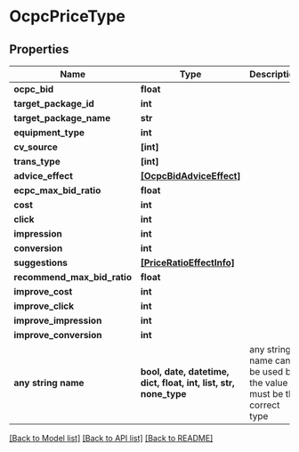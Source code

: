 # OcpcPriceType


## Properties
Name | Type | Description | Notes
------------ | ------------- | ------------- | -------------
**ocpc_bid** | **float** |  | [optional] 
**target_package_id** | **int** |  | [optional] 
**target_package_name** | **str** |  | [optional] 
**equipment_type** | **int** |  | [optional] 
**cv_source** | **[int]** |  | [optional] 
**trans_type** | **[int]** |  | [optional] 
**advice_effect** | [**[OcpcBidAdviceEffect]**](OcpcBidAdviceEffect.md) |  | [optional] 
**ecpc_max_bid_ratio** | **float** |  | [optional] 
**cost** | **int** |  | [optional] 
**click** | **int** |  | [optional] 
**impression** | **int** |  | [optional] 
**conversion** | **int** |  | [optional] 
**suggestions** | [**[PriceRatioEffectInfo]**](PriceRatioEffectInfo.md) |  | [optional] 
**recommend_max_bid_ratio** | **float** |  | [optional] 
**improve_cost** | **int** |  | [optional] 
**improve_click** | **int** |  | [optional] 
**improve_impression** | **int** |  | [optional] 
**improve_conversion** | **int** |  | [optional] 
**any string name** | **bool, date, datetime, dict, float, int, list, str, none_type** | any string name can be used but the value must be the correct type | [optional]

[[Back to Model list]](../README.md#documentation-for-models) [[Back to API list]](../README.md#documentation-for-api-endpoints) [[Back to README]](../README.md)


